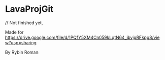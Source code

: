 # LavaProjGit
// Not finished yet,<br />

Made for https://drive.google.com/file/d/1PQfY5XM4Cn059kLqtN64_ibvjpRFkpg8/view?usp=sharing<br />

By Rybin Roman

